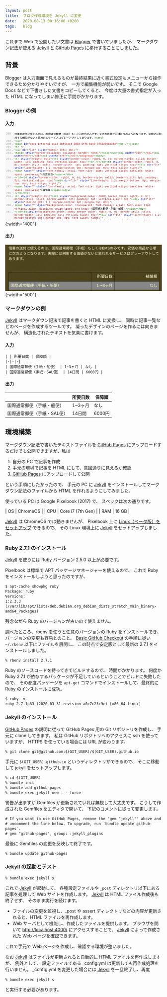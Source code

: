 ```yaml
---
layout: post
title:  ブロク作成環境を Jekyll に変更
date:   2020-08-13 00:16:00 +0200
tags:	blog
---
```

これまで Web で公開したい文書は [Blogger] で書いていましたが、
マークダウン記法が使える [Jekyll] と [GitHub Pages] に移行することにしました。

## 背景

Blogger は入力画面で見えるものが最終結果に近く書式設定もメニューから操作できるため分かりやすいですが、
一方で編集機能が弱いです。
そこで Google Docs などで下書きした文書をコピーしてくると、
今度は大量の書式指定が入った HTML になってしまい修正に手間がかかります。

### Blogger の例

#### 入力
![blogger HTMLコード](/assets/2020/08/13/blogger_garbage_tags.png){:width="400"}

#### 出力
![blogger Web表示イメージ](/assets/2020/08/13/blogger_screenshot.png){:width="500"}

### マークダウンの例

[Jekyll] はマークダウン記法で記事を書くと HTML に変換し、
同時に記事一覧などのページを作成するツールです。
凝ったデザインのページを作るには向きませんが、
構造化されたテキストを気楽に書けます。


#### 入力

```
| | 所要日数 | 保障額 |
|-|-|-|
| 国際通常郵便（手紙・船便） | 1~3ヶ月 | なし |
| 国際通常郵便（手紙・SAL便） | 14日間 | 6000円 |
```

#### 出力

| | 所要日数 | 保障額 |
|-|-|-|
| 国際通常郵便（手紙・船便） | 1~3ヶ月 | なし |
| 国際通常郵便（手紙・SAL便） | 14日間 | 6000円 |

## 環境構築

マークダウン記法で書いたテキストファイルを [GitHub Pages] にアップロードするだけでも公開できますが、私は

1. 自分の PC で記事を作成
1. 手元の環境で記事を HTML にして、意図通りに見えるか確認
1. [GitHub Pages] にアップロードして公開

という手順にしたかったので、
手元の PC に [Jekyll] をインストールしてマークダウン記法のファイルから HTML を作れるようにしてみました。

使っている PC は Google Pixelbook (2017) で、
スペックは次の通りです。

| OS | ChromeOS |
| CPU | Core i7 (7th Gen) |
| RAM | 16 GB |

[Jekyll] は ChromeOS では動きませんが、
Pixelbook 上に [Linux（ベータ版）をセットアップ](https://support.google.com/chromebook/answer/9145439) できるので、
その Linux 環境上に [Jekyll] をセットアップしました。

### Ruby 2.7.1 のインストール

[Jekyll] を使うには Ruby バージョン 2.5.0 以上が必要です。

Pixelbook は標準で APT パッケージマネージャーを使えるので、
これで Ruby をインストールしようと思ったのですが、

```
$ apt-cache showpkg ruby
Package: ruby
Versions:
1:2.3.3 (/var/lib/apt/lists/deb.debian.org_debian_dists_stretch_main_binary-amd64_Packages)
```

残念ながら Ruby のバージョンが古いので使えません。

調べたところ、rbenv を使うと任意のバージョンの Ruby をインストールでき、
バージョンの変更も容易とのこと。
[Basic GitHub Checkout](https://github.com/rbenv/rbenv#basic-github-checkout) の手順に従い `~/.rbenv` 以下にファイルを展開し、
この時点で安定版として最新の 2.7.1 をインストールしました。

```
% rbenv install 2.7.1
```

Ruby のソースコードを持ってきてビルドするので、
時間がかかります。
何度か Ruby 2.7.1 が依存するパッケージが不足しているということでビルドに失敗したので、
その都度パッケージを `apt-get` コマンドでインストールして、最終的に Ruby のインストールに成功。

```
$ ruby -v
ruby 2.7.1p83 (2020-03-31 revision a0c7c23c9c) [x86_64-linux]
```

### Jekyll のインストール

[GitHub Pages] の説明に従って GitHub Pages 用の Git リポジトリを作成し、
手元に clone してきます。
私は GitHub リポジトリへのアクセスに ssh を使っていますが、
HTTPS を使っている場合には URL が変わります。

```
% git clone git@github.com:$(GIT_USER)/$(GIT_USER).github.io
```

手元に `$(GIT_USER).github.io` というディレクトリができるので、
そこに移動して jekyll をセットアップします。

```
% cd $(GIT_USER)
% bundle init
% bundle add github-pages
% bundle exec jekyll new . --force
```

警告が出ますが Gemfiles が更新されていれば無視して大丈夫です。
こうして作成された Gemfiles をエディタで開いて、
下記のコメントに従って変更します。

```
# If you want to use GitHub Pages, remove the "gem "jekyll"" above and
# uncomment the line below. To upgrade, run `bundle update github-pages`.
# gem "github-pages", group: :jekyll_plugins
```

最後に Gemfiles の変更を反映して終了です。

```
% bundle update github-pages
```

### Jekyll の起動とテスト

```
% bundle exec jekyll s
```

これで [Jekyll] が起動して、
各種設定ファイルや `_post` ディレクトリ以下にある記事を処理して Web サイトを作成します。
[Jekyll] は HTML ファイル作成後も終了せず、
そのまま実行を続けます。

* ファイルの変更を監視し、\_post や assert ディレクトリなどの内容が更新されると、HTML ファイルを再作成します。
* Web サーバとして機能し、作成したファイルを提供します。
ブラウザを開いて [http://localhost:4000/](http://localhost:4000/) にアクセスすることで、
[Jekyll] によって作成された Web ページを確認できます。

これで手元で Web ページを作成し、確認する環境が整いました。

なお [Jekyll] はファイルが更新されると自動的に HTML ファイルを再作成しますが、
例外として、
設定ファイルである _config.yml は更新しても再作成処理を行いません。
_config.yml を変更した場合には [Jekyll] を一旦終了し、再度

`% bundle exec jekyll s`

と実行する必要があります。

[Blogger]: https://www.blogger.com/
[Jekyll]: https://jekyllrb.com/
[GitHub Pages]: http://pages.github.com/

